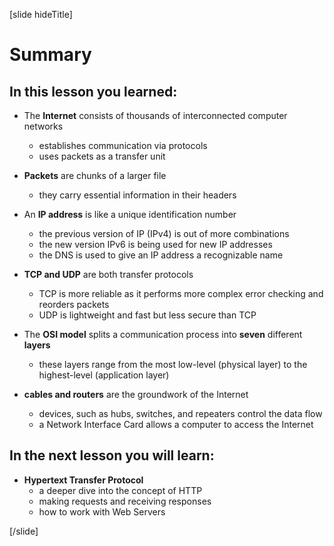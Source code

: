 [slide hideTitle]

# Summary

## In this lesson you learned:

- The **Internet** consists of thousands of interconnected computer networks
    * establishes communication via protocols 
    * uses packets as a transfer unit 
 
- **Packets** are chunks of a larger file 
    * they carry essential information in their headers 
 
- An **IP address** is like a unique identification number 
    * the previous version of IP (IPv4) is out of more combinations 
    * the new version IPv6 is being used for new IP addresses 
    * the DNS is used to give an IP address a recognizable name 
 
- **TCP and UDP** are both transfer protocols 
    * TCP is more reliable as it performs more complex error checking and reorders packets
    * UDP is lightweight and fast but less secure than TCP 

- The **OSI model** splits a communication process into **seven** different **layers**
    * these layers range from the most low-level (physical layer) to the highest-level (application layer)

- **cables and routers** are the groundwork of the Internet
    * devices, such as hubs, switches, and repeaters control the data flow
    * a Network Interface Card allows a computer to access the Internet

## In the next lesson you will learn:

- **Hypertext Transfer Protocol**
    * a deeper dive into the concept of HTTP 
    * making requests and receiving responses 
    * how to work with Web Servers 
   
[/slide]